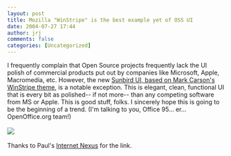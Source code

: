 ```yaml
---
layout: post
title: Mozilla "WinStripe" is the best example yet of OSS UI
date: 2004-07-27 17:44
author: jrj
comments: false
categories: [Uncategorized]
---
```

I frequently complain that Open Source projects frequently lack the UI polish of commercial products put out by companies like Microsoft, Apple, Macromedia, etc. However, the new <a href="http://markcarson.com/images/" target="_blank">Sunbird UI, based on Mark Carson's WinStripe theme</a>, is a notable exception. This is elegant, clean, functional UI that is every bit as polished-- if not more-- than any competing software from MS or Apple. This is good stuff, folks. I sincerely hope this is going to be the beginning of a trend. (I'm talking to you, Office 95... er... OpenOffice.org team!)<br /><br /><img src="http://archive.jrj.org/Sunbird-Options.png" /><br /><br />Thanks to Paul's <a href="http://www.internet-nexus.com/2004_07_25_archive.htm#109094909715327767" target="_blank">Internet Nexus</a> for the link.
